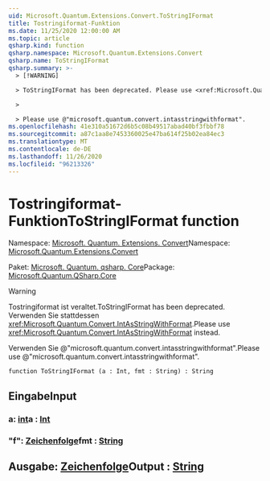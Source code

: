 ```yaml
---
uid: Microsoft.Quantum.Extensions.Convert.ToStringIFormat
title: Tostringiformat-Funktion
ms.date: 11/25/2020 12:00:00 AM
ms.topic: article
qsharp.kind: function
qsharp.namespace: Microsoft.Quantum.Extensions.Convert
qsharp.name: ToStringIFormat
qsharp.summary: >-
  > [!WARNING]

  > ToStringIFormat has been deprecated. Please use <xref:Microsoft.Quantum.Convert.IntAsStringWithFormat> instead.

  >

  > Please use @"microsoft.quantum.convert.intasstringwithformat".
ms.openlocfilehash: 41e310a51672d6b5c08b49517abad40bf3fbbf78
ms.sourcegitcommit: a87c1aa8e7453360025e47ba614f25b02ea84ec3
ms.translationtype: MT
ms.contentlocale: de-DE
ms.lasthandoff: 11/26/2020
ms.locfileid: "96213326"
---
```

# <a name="tostringiformat-function"></a><span data-ttu-id="87085-102">Tostringiformat-Funktion</span><span class="sxs-lookup"><span data-stu-id="87085-102">ToStringIFormat function</span></span>

<span data-ttu-id="87085-103">Namespace: [Microsoft. Quantum. Extensions. Convert](xref:Microsoft.Quantum.Extensions.Convert)</span><span class="sxs-lookup"><span data-stu-id="87085-103">Namespace: [Microsoft.Quantum.Extensions.Convert](xref:Microsoft.Quantum.Extensions.Convert)</span></span>

<span data-ttu-id="87085-104">Paket: [Microsoft. Quantum. qsharp. Core](https://nuget.org/packages/Microsoft.Quantum.QSharp.Core)</span><span class="sxs-lookup"><span data-stu-id="87085-104">Package: [Microsoft.Quantum.QSharp.Core](https://nuget.org/packages/Microsoft.Quantum.QSharp.Core)</span></span>


> [!WARNING]
> <span data-ttu-id="87085-105">Tostringiformat ist veraltet.</span><span class="sxs-lookup"><span data-stu-id="87085-105">ToStringIFormat has been deprecated.</span></span> <span data-ttu-id="87085-106">Verwenden Sie stattdessen <xref:Microsoft.Quantum.Convert.IntAsStringWithFormat>.</span><span class="sxs-lookup"><span data-stu-id="87085-106">Please use <xref:Microsoft.Quantum.Convert.IntAsStringWithFormat> instead.</span></span>
>
> <span data-ttu-id="87085-107">Verwenden Sie @"microsoft.quantum.convert.intasstringwithformat".</span><span class="sxs-lookup"><span data-stu-id="87085-107">Please use @"microsoft.quantum.convert.intasstringwithformat".</span></span>



```qsharp
function ToStringIFormat (a : Int, fmt : String) : String
```


## <a name="input"></a><span data-ttu-id="87085-108">Eingabe</span><span class="sxs-lookup"><span data-stu-id="87085-108">Input</span></span>

### <a name="a--int"></a><span data-ttu-id="87085-109">a: [int](xref:microsoft.quantum.lang-ref.int)</span><span class="sxs-lookup"><span data-stu-id="87085-109">a : [Int](xref:microsoft.quantum.lang-ref.int)</span></span>




### <a name="fmt--string"></a><span data-ttu-id="87085-110">"f": [Zeichenfolge](xref:microsoft.quantum.lang-ref.string)</span><span class="sxs-lookup"><span data-stu-id="87085-110">fmt : [String](xref:microsoft.quantum.lang-ref.string)</span></span>





## <a name="output--string"></a><span data-ttu-id="87085-111">Ausgabe: [Zeichenfolge](xref:microsoft.quantum.lang-ref.string)</span><span class="sxs-lookup"><span data-stu-id="87085-111">Output : [String](xref:microsoft.quantum.lang-ref.string)</span></span>

